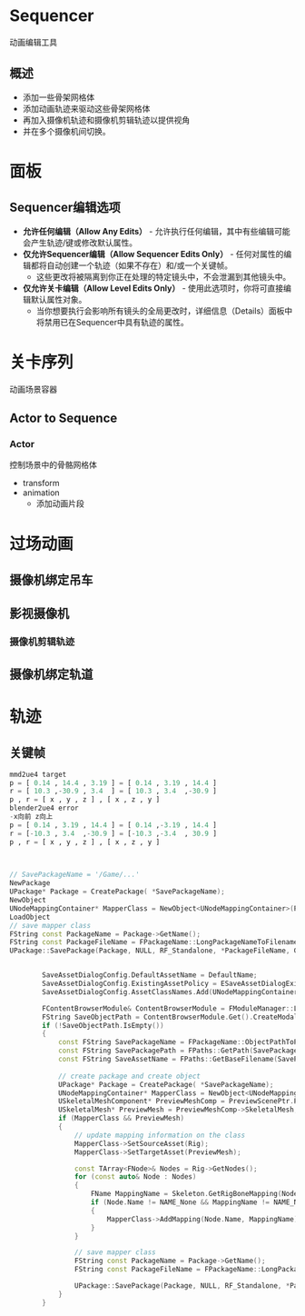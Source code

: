 # Sequencer

动画编辑工具

## 概述

- 添加一些骨架网格体
- 添加动画轨迹来驱动这些骨架网格体
- 再加入摄像机轨迹和摄像机剪辑轨迹以提供视角
- 并在多个摄像机间切换。

# 面板

## Sequencer编辑选项

- **允许任何编辑（Allow Any Edits）** - 允许执行任何编辑，其中有些编辑可能会产生轨迹/键或修改默认属性。
- **仅允许Sequencer编辑（Allow Sequencer Edits Only）** - 任何对属性的编辑都将自动创建一个轨迹（如果不存在）和/或一个关键帧。
  - 这些更改将被隔离到你正在处理的特定镜头中，不会泄漏到其他镜头中。
- **仅允许关卡编辑（Allow Level Edits Only）** - 使用此选项时，你将可直接编辑默认属性对象。
  - 当你想要执行会影响所有镜头的全局更改时，详细信息（Details）面板中将禁用已在Sequencer中具有轨迹的属性。

# 关卡序列

动画场景容器

## Actor to Sequence

### Actor

控制场景中的骨骼网格体

- transform
- animation
  - 添加动画片段

# 过场动画

## 摄像机绑定吊车

## 影视摄像机

### **摄像机剪辑轨迹**



## 摄像机绑定轨道

# 轨迹

## 关键帧

```python
mmd2ue4 target
p = [ 0.14 , 14.4 , 3.19 ] = [ 0.14 , 3.19 , 14.4 ]
r = [ 10.3 ,-30.9 , 3.4  ] = [ 10.3 , 3.4  ,-30.9 ]
p , r = [ x , y , z ] , [ x , z , y ]
blender2ue4 error
-x向前 z向上
p = [ 0.14 , 3.19 , 14.4 ] = [ 0.14 ,-3.19 , 14.4 ]
r = [-10.3 , 3.4  ,-30.9 ] = [-10.3 ,-3.4  , 30.9 ]
p , r = [ x , y , z ] , [ x , z , y ]


```



```c++
		

// SavePackageName = '/Game/...'
NewPackage
UPackage* Package = CreatePackage( *SavePackageName);
NewObject
UNodeMappingContainer* MapperClass = NewObject<UNodeMappingContainer>(Package, *SaveAssetName, RF_Public | RF_Standalone);
LoadObject
// save mapper class
FString const PackageName = Package->GetName();
FString const PackageFileName = FPackageName::LongPackageNameToFilename(PackageName, FPackageName::GetAssetPackageExtension());
UPackage::SavePackage(Package, NULL, RF_Standalone, *PackageFileName, GError, nullptr, false, true, SAVE_NoError);


		SaveAssetDialogConfig.DefaultAssetName = DefaultName;
		SaveAssetDialogConfig.ExistingAssetPolicy = ESaveAssetDialogExistingAssetPolicy::AllowButWarn;
		SaveAssetDialogConfig.AssetClassNames.Add(UNodeMappingContainer::StaticClass()->GetFName());

		FContentBrowserModule& ContentBrowserModule = FModuleManager::LoadModuleChecked<FContentBrowserModule>("ContentBrowser");
		FString SaveObjectPath = ContentBrowserModule.Get().CreateModalSaveAssetDialog(SaveAssetDialogConfig);
		if (!SaveObjectPath.IsEmpty())
		{
			const FString SavePackageName = FPackageName::ObjectPathToPackageName(SaveObjectPath);
			const FString SavePackagePath = FPaths::GetPath(SavePackageName);
			const FString SaveAssetName = FPaths::GetBaseFilename(SavePackageName);
			
			// create package and create object
			UPackage* Package = CreatePackage( *SavePackageName);
			UNodeMappingContainer* MapperClass = NewObject<UNodeMappingContainer>(Package, *SaveAssetName, RF_Public | RF_Standalone);
			USkeletalMeshComponent* PreviewMeshComp = PreviewScenePtr.Pin()->GetPreviewMeshComponent();
			USkeletalMesh* PreviewMesh = PreviewMeshComp->SkeletalMesh;
			if (MapperClass && PreviewMesh)
			{
				// update mapping information on the class
				MapperClass->SetSourceAsset(Rig);
				MapperClass->SetTargetAsset(PreviewMesh);

				const TArray<FNode>& Nodes = Rig->GetNodes();
				for (const auto& Node : Nodes)
				{
					FName MappingName = Skeleton.GetRigBoneMapping(Node.Name);
					if (Node.Name != NAME_None && MappingName != NAME_None)
					{
						MapperClass->AddMapping(Node.Name, MappingName);
					}
				}

				// save mapper class
				FString const PackageName = Package->GetName();
				FString const PackageFileName = FPackageName::LongPackageNameToFilename(PackageName, FPackageName::GetAssetPackageExtension());

				UPackage::SavePackage(Package, NULL, RF_Standalone, *PackageFileName, GError, nullptr, false, true, SAVE_NoError);
			}
		}
```





